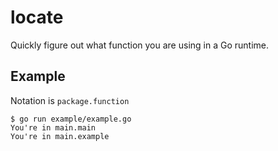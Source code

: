 # locate

Quickly figure out what function you are using in a Go runtime.

## Example

Notation is `package.function`

```shell
$ go run example/example.go
You're in main.main
You're in main.example
```